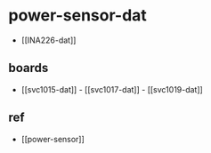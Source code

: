
# power-sensor-dat 

- [[INA226-dat]]



## boards

- [[svc1015-dat]] - [[svc1017-dat]] - [[svc1019-dat]]



## ref 

- [[power-sensor]]